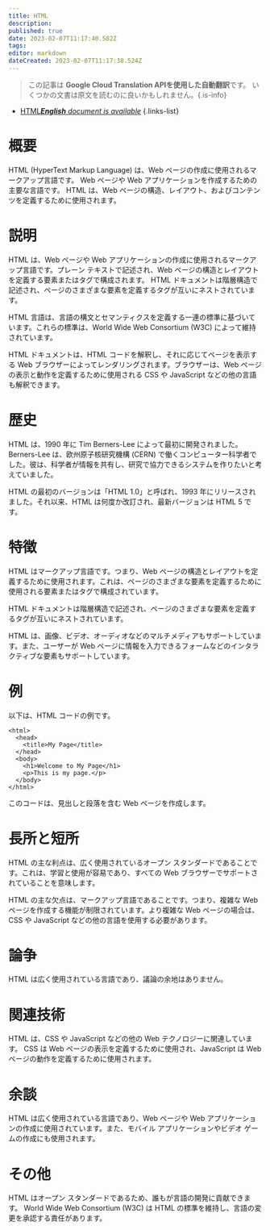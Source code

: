 ```yaml
---
title: HTML
description: 
published: true
date: 2023-02-07T11:17:40.582Z
tags: 
editor: markdown
dateCreated: 2023-02-07T11:17:38.524Z
---
```


> この記事は **Google Cloud Translation APIを使用した自動翻訳**です。
いくつかの文書は原文を読むのに良いかもしれません。{.is-info}



- [HTML***English** document is available*](/en/Knowledge-base/Dictionary/html)
{.links-list}


# 概要
HTML (HyperText Markup Language) は、Web ページの作成に使用されるマークアップ言語です。 Web ページや Web アプリケーションを作成するための主要な言語です。 HTML は、Web ページの構造、レイアウト、およびコンテンツを定義するために使用されます。

# 説明
HTML は、Web ページや Web アプリケーションの作成に使用されるマークアップ言語です。プレーン テキストで記述され、Web ページの構造とレイアウトを定義する要素またはタグで構成されます。 HTML ドキュメントは階層構造で記述され、ページのさまざまな要素を定義するタグが互いにネストされています。

HTML 言語は、言語の構文とセマンティクスを定義する一連の標準に基づいています。これらの標準は、World Wide Web Consortium (W3C) によって維持されています。

HTML ドキュメントは、HTML コードを解釈し、それに応じてページを表示する Web ブラウザーによってレンダリングされます。ブラウザーは、Web ページの表示と動作を定義するために使用される CSS や JavaScript などの他の言語も解釈できます。

# 歴史
HTML は、1990 年に Tim Berners-Lee によって最初に開発されました。 Berners-Lee は、欧州原子核研究機構 (CERN) で働くコンピューター科学者でした。彼は、科学者が情報を共有し、研究で協力できるシステムを作りたいと考えていました。

HTML の最初のバージョンは「HTML 1.0」と呼ばれ、1993 年にリリースされました。それ以来、HTML は何度か改訂され、最新バージョンは HTML 5 です。

# 特徴
HTML はマークアップ言語です。つまり、Web ページの構造とレイアウトを定義するために使用されます。これは、ページのさまざまな要素を定義するために使用される要素またはタグで構成されています。

HTML ドキュメントは階層構造で記述され、ページのさまざまな要素を定義するタグが互いにネストされています。

HTML は、画像、ビデオ、オーディオなどのマルチメディアもサポートしています。また、ユーザーが Web ページに情報を入力できるフォームなどのインタラクティブな要素もサポートしています。

# 例
以下は、HTML コードの例です。

```
<html>
  <head>
    <title>My Page</title>
  </head>
  <body>
    <h1>Welcome to My Page</h1>
    <p>This is my page.</p>
  </body>
</html>
```

このコードは、見出しと段落を含む Web ページを作成します。

# 長所と短所
HTML の主な利点は、広く使用されているオープン スタンダードであることです。これは、学習と使用が容易であり、すべての Web ブラウザーでサポートされていることを意味します。

HTML の主な欠点は、マークアップ言語であることです。つまり、複雑な Web ページを作成する機能が制限されています。より複雑な Web ページの場合は、CSS や JavaScript などの他の言語を使用する必要があります。

# 論争
HTML は広く使用されている言語であり、議論の余地はありません。

# 関連技術
HTML は、CSS や JavaScript などの他の Web テクノロジーに関連しています。 CSS は Web ページの表示を定義するために使用され、JavaScript は Web ページの動作を定義するために使用されます。

# 余談
HTML は広く使用されている言語であり、Web ページや Web アプリケーションの作成に使用されています。また、モバイル アプリケーションやビデオ ゲームの作成にも使用されます。

# その他
HTML はオープン スタンダードであるため、誰もが言語の開発に貢献できます。 World Wide Web Consortium (W3C) は HTML の標準を維持し、言語の変更を承認する責任があります。